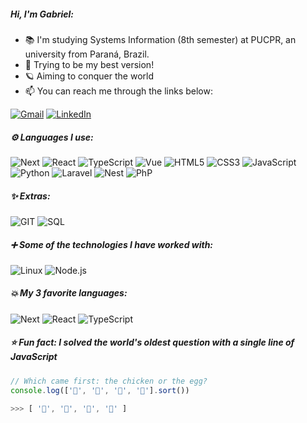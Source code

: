 ##### Hi, I'm Gabriel:

- 📚 I'm studying Systems Information (8th semester) at PUCPR, an university from Paraná, Brazil.
- 🎯 Trying to be my best version!
- 🪐 Aiming to conquer the world 
- :mailbox: You can reach me through the links below:

[![Gmail](https://img.shields.io/badge/-GMAIL-D14836?style&logo=gmail&logoColor=white)](mailto:gevertlolz@gmail.com)
[![LinkedIn](https://img.shields.io/badge/-LINKEDIN-0077B5?style&logo=linkedin&logoColor=white)](https://www.linkedin.com/in/gabrielgevert/)


##### ⚙ Languages I use: 


![Next](https://img.shields.io/badge/Next-000000?style=flat&logo=next.js&logoWidth=20)
![React](https://img.shields.io/badge/-React-000000?style=flat&logo=react&logoWidth=20)
![TypeScript](https://img.shields.io/badge/Typescript-000000?style=flat&logo=typescript&logoWidth=20)
![Vue](https://img.shields.io/badge/-Vue-000000?style=flat&logo=vuedotjs&logoWidth=20)
![HTML5](https://img.shields.io/badge/-HTML5-000000?style=flat&logo=html5&logoWidth=20)
![CSS3](https://img.shields.io/badge/-CSS3-000000?style=flat&logo=CSS3&logoWidth=20&logoColor=blue)
![JavaScript](https://img.shields.io/badge/-JavaScript-000000?style=flat&logo=javascript&logoWidth=20)
![Python](https://img.shields.io/badge/-Python-000000?style=flat&logo=python&logoWidth=20)
![Laravel](https://img.shields.io/badge/-Laravel-000000?style=flat&logo=laravel&logoWidth=20)
![Nest](https://img.shields.io/badge/-NestJS-000000?style=flat&logo=nestjs&logoWidth=20)
![PhP](https://img.shields.io/badge/-PHP-000000?style=flat&logo=php&logoWidth=20)




##### ✨ Extras:
![GIT](https://img.shields.io/badge/-GIT-222222?style=flat&logo=git&logoWidth=20)
![SQL](https://img.shields.io/badge/-SQL-222222?style=flat&logo=mysql&logoWidth=20&logoColor=blue)


##### ➕ Some of the technologies I have worked with:

![Linux](https://img.shields.io/badge/-Linux-222222?style=flat&logo=linux&logoWidth=20)
![Node.js](https://img.shields.io/badge/-Node.js-222222?style=flat&logo=node.js&logoColor=339933&logoWidth=20)




##### 💥 My 3 favorite languages:

![Next](https://img.shields.io/badge/Next-222222?style=flat&logo=next.js&logoWidth=20&logoColor=FCC624)
![React](https://img.shields.io/badge/-React-222222?style=flat&logo=react&logoWidth=20&logoColor=FCC624)
![TypeScript](https://img.shields.io/badge/Typescript-222222?style=flat&logo=typescript&logoWidth=20&logoColor=FCC624)


##### ⭐ Fun fact: I solved the world's oldest question with a single line of JavaScript
<!-- wi*quL3fcV -->

```javascript
// Which came first: the chicken or the egg?
console.log(['🐣', '🐔', '🐥', '🥚'].sort())

>>> [ '🥚', '🐣', '🐥', '🐔' ]
```
